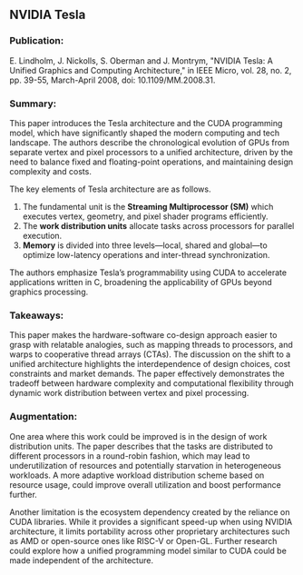 ## NVIDIA Tesla

### Publication:
E. Lindholm, J. Nickolls, S. Oberman and J. Montrym, "NVIDIA Tesla: A Unified Graphics and Computing Architecture," in IEEE Micro, vol. 28, no. 2, pp. 39-55, March-April 2008, doi: 10.1109/MM.2008.31.

### Summary:

This paper introduces the Tesla architecture and the CUDA programming model, which have significantly shaped the modern computing and tech landscape. The authors describe the chronological evolution of GPUs from separate vertex and pixel processors to a unified architecture, driven by the need to balance fixed and floating-point operations, and maintaining design complexity and costs. 

The key elements of Tesla architecture are as follows.
1. The fundamental unit is the **Streaming Multiprocessor (SM)** which executes vertex, geometry, and pixel shader programs efficiently. 
2. The **work distribution units** allocate tasks across processors for parallel execution. 
3. **Memory** is divided into three levels—local, shared and global—to optimize low-latency operations and inter-thread synchronization. 

The authors emphasize Tesla’s programmability using CUDA to accelerate applications written in C, broadening the applicability of GPUs beyond graphics processing.

### Takeaways:

This paper makes the hardware-software co-design approach easier to grasp with relatable analogies, such as mapping threads to processors, and warps to cooperative thread arrays (CTAs). The discussion on the shift to a unified architecture highlights the interdependence of design choices, cost constraints and market demands. The paper effectively demonstrates the tradeoff between hardware complexity and computational flexibility through dynamic work distribution between vertex and pixel processing.

### Augmentation:

One area where this work could be improved is in the design of work distribution units. The paper describes that the tasks are distributed to different processors in a round-robin fashion, which may lead to underutilization of resources and potentially starvation in heterogeneous workloads. A more adaptive workload distribution scheme based on resource usage, could improve overall utilization and boost performance further.

Another limitation is the ecosystem dependency created by the reliance on CUDA libraries. While it provides a significant speed-up when using NVIDIA architecture, it limits portability across other proprietary architectures such as AMD or open-source ones like RISC-V or Open-GL. Further research could explore how a unified programming model similar to CUDA could be made independent of the architecture.